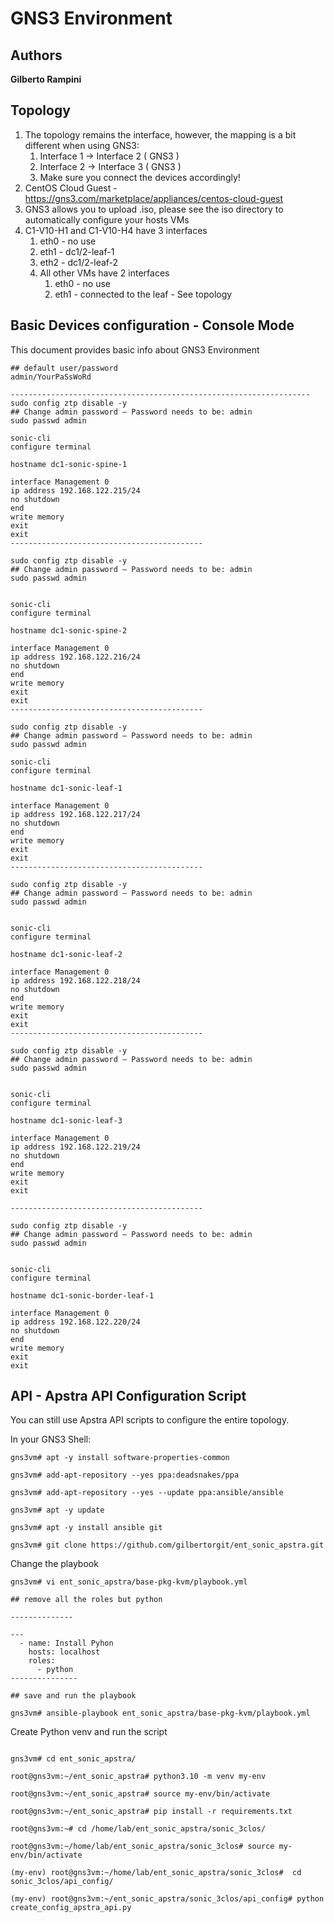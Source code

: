 # GNS3 Environment

## Authors

**Gilberto Rampini**

## Topology

1. The topology remains the interface, however, the mapping is a bit different when using GNS3:
   1. Interface 1 -> Interface 2 ( GNS3 )
   2. Interface 2 -> Interface 3 ( GNS3 )
   3. Make sure you connect the devices accordingly!
2. CentOS Cloud Guest - https://gns3.com/marketplace/appliances/centos-cloud-guest
3. GNS3 allows you to upload .iso, please see the iso directory to automatically configure your hosts VMs
1. C1-V10-H1 and C1-V10-H4 have 3 interfaces
      1. eth0 - no use
      2. eth1 - dc1/2-leaf-1
      3. eth2 - dc1/2-leaf-2
   2. All other VMs have 2 interfaces
      1. eth0 - no use
      2. eth1 - connected to the leaf - See topology

## Basic Devices configuration - Console Mode

This document provides basic info about GNS3 Environment

```
## default user/password
admin/YourPaSsWoRd

-------------------------------------------------------------------
sudo config ztp disable -y 
## Change admin password – Password needs to be: admin
sudo passwd admin

sonic-cli
configure terminal

hostname dc1-sonic-spine-1

interface Management 0
ip address 192.168.122.215/24
no shutdown
end
write memory
exit
exit
-------------------------------------------

sudo config ztp disable -y 
## Change admin password – Password needs to be: admin
sudo passwd admin


sonic-cli
configure terminal

hostname dc1-sonic-spine-2

interface Management 0
ip address 192.168.122.216/24
no shutdown
end
write memory
exit
exit
-------------------------------------------

sudo config ztp disable -y 
## Change admin password – Password needs to be: admin
sudo passwd admin

sonic-cli
configure terminal

hostname dc1-sonic-leaf-1

interface Management 0
ip address 192.168.122.217/24
no shutdown
end
write memory
exit
exit
-------------------------------------------

sudo config ztp disable -y 
## Change admin password – Password needs to be: admin
sudo passwd admin


sonic-cli
configure terminal

hostname dc1-sonic-leaf-2

interface Management 0
ip address 192.168.122.218/24
no shutdown
end
write memory
exit
exit
-------------------------------------------

sudo config ztp disable -y 
## Change admin password – Password needs to be: admin
sudo passwd admin


sonic-cli
configure terminal

hostname dc1-sonic-leaf-3

interface Management 0
ip address 192.168.122.219/24
no shutdown
end
write memory
exit
exit

-------------------------------------------

sudo config ztp disable -y 
## Change admin password – Password needs to be: admin
sudo passwd admin


sonic-cli
configure terminal

hostname dc1-sonic-border-leaf-1

interface Management 0
ip address 192.168.122.220/24
no shutdown
end
write memory
exit
exit
```

## API - Apstra API Configuration Script

You can still use Apstra API scripts to configure the entire topology.

In your GNS3 Shell:

```
gns3vm# apt -y install software-properties-common

gns3vm# add-apt-repository --yes ppa:deadsnakes/ppa

gns3vm# add-apt-repository --yes --update ppa:ansible/ansible

gns3vm# apt -y update

gns3vm# apt -y install ansible git

gns3vm# git clone https://github.com/gilbertorgit/ent_sonic_apstra.git
```

Change the playbook
```
gns3vm# vi ent_sonic_apstra/base-pkg-kvm/playbook.yml

## remove all the roles but python

--------------

---
  - name: Install Pyhon
    hosts: localhost
    roles:
      - python
---------------

## save and run the playbook

gns3vm# ansible-playbook ent_sonic_apstra/base-pkg-kvm/playbook.yml

```

Create Python venv and run the script
```

gns3vm# cd ent_sonic_apstra/

root@gns3vm:~/ent_sonic_apstra# python3.10 -m venv my-env

root@gns3vm:~/ent_sonic_apstra# source my-env/bin/activate

root@gns3vm:~/ent_sonic_apstra# pip install -r requirements.txt

root@gns3vm:~# cd /home/lab/ent_sonic_apstra/sonic_3clos/

root@gns3vm:~/home/lab/ent_sonic_apstra/sonic_3clos# source my-env/bin/activate 

(my-env) root@gns3vm:~/home/lab/ent_sonic_apstra/sonic_3clos#  cd sonic_3clos/api_config/

(my-env) root@gns3vm:~/ent_sonic_apstra/sonic_3clos/api_config# python create_config_apstra_api.py
 
```